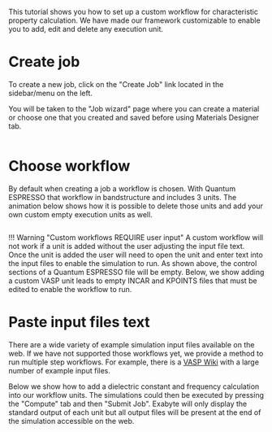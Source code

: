 <!-- TODO by MH -->

This tutorial shows you how to set up a custom workflow for characteristic property calculation.  We have made our framework customizable to enable you to add, edit and delete any execution unit.

# Create job

To create a new job, click on the "Create Job" link located in the sidebar/menu on the left.

You will be taken to the "Job wizard" page where you can create a material or choose one that you created and saved before using Materials Designer tab.

<img data-gifffer="/images/tutorials/tutorials/FirstJobCreate.gif" />

# Choose workflow

By default when creating a job a workflow is chosen. With Quantum ESPRESSO that workflow in bandstructure and includes 3 units. The animation below shows how it is possible to delete those units and add your own custom empty execution units as well.

<img data-gifffer="/images/tutorials/tutorials/CustomAddDelete.gif" />

!!! Warning "Custom workflows REQUIRE user input"
    A custom workflow will not work if a unit is added without the user adjusting the input file text. Once the unit is added the user will need to open the unit and enter text into the input files to enable the simulation to run. As shown above, the control sections of a Quantum ESPRESSO file will be empty.  Below, we show adding a custom VASP unit leads to empty INCAR and KPOINTS files that must be edited to enable the workflow to run.


# Paste input files text

There are a wide variety of example simulation input files available on the web.  If we have not supported those workflows yet, we provide a method to run multiple step workflows.  For example, there is a [VASP Wiki](http://cms.mpi.univie.ac.at/wiki/index.php/VASP_example_calculations) with a large number of example input files.

Below we show how to add a dielectric constant and frequency calculation into our workflow units.  The simulations could then be executed by pressing the "Compute" tab and then "Submit Job". Exabyte will only display the standard output of each unit but all output files will be present at the end of the simulation accessible on the web.

<img data-gifffer="/images/tutorials/tutorials/AddIncar1.gif" />

<img data-gifffer="/images/tutorials/tutorials/AddIncar2.gif" />
